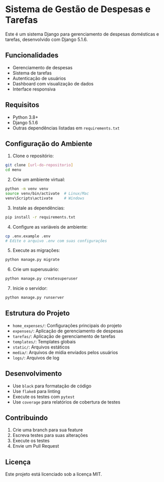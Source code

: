 # Sistema de Gestão de Despesas e Tarefas

Este é um sistema Django para gerenciamento de despesas domésticas e tarefas, desenvolvido com Django 5.1.6.

## Funcionalidades

- Gerenciamento de despesas
- Sistema de tarefas
- Autenticação de usuários
- Dashboard com visualização de dados
- Interface responsiva

## Requisitos

- Python 3.8+
- Django 5.1.6
- Outras dependências listadas em `requirements.txt`

## Configuração do Ambiente

1. Clone o repositório:
```bash
git clone [url-do-repositorio]
cd menu
```

2. Crie um ambiente virtual:
```bash
python -m venv venv
source venv/bin/activate  # Linux/Mac
venv\Scripts\activate     # Windows
```

3. Instale as dependências:
```bash
pip install -r requirements.txt
```

4. Configure as variáveis de ambiente:
```bash
cp .env.example .env
# Edite o arquivo .env com suas configurações
```

5. Execute as migrações:
```bash
python manage.py migrate
```

6. Crie um superusuário:
```bash
python manage.py createsuperuser
```

7. Inicie o servidor:
```bash
python manage.py runserver
```

## Estrutura do Projeto

- `home_expenses/`: Configurações principais do projeto
- `expenses/`: Aplicação de gerenciamento de despesas
- `tarefas/`: Aplicação de gerenciamento de tarefas
- `templates/`: Templates globais
- `static/`: Arquivos estáticos
- `media/`: Arquivos de mídia enviados pelos usuários
- `logs/`: Arquivos de log

## Desenvolvimento

- Use `black` para formatação de código
- Use `flake8` para linting
- Execute os testes com `pytest`
- Use `coverage` para relatórios de cobertura de testes

## Contribuindo

1. Crie uma branch para sua feature
2. Escreva testes para suas alterações
3. Execute os testes
4. Envie um Pull Request

## Licença

Este projeto está licenciado sob a licença MIT.
